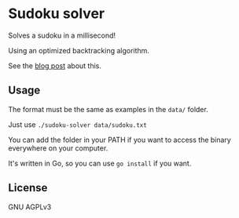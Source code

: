 # Sudoku solver

Solves a sudoku in a millisecond!

Using an optimized backtracking algorithm.

See the [blog post](https://ewen.quimerch.com/articles/8-sudoku-solver/) about this.

## Usage

The format must be the same as examples in the `data/` folder.

Just use `./sudoku-solver data/sudoku.txt`

You can add the folder in your PATH if you want to access the binary everywhere on your computer.

It's written in Go, so you can use `go install` if you want.

## License

GNU AGPLv3
